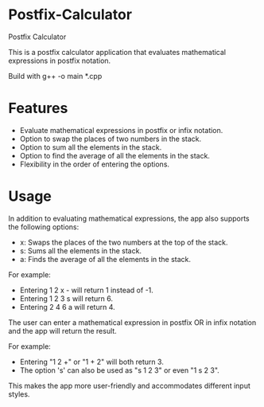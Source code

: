 # Postfix-Calculator

Postfix Calculator

This is a postfix calculator application that evaluates mathematical expressions in postfix notation.

Build with g++ -o main *.cpp

# Features

- Evaluate mathematical expressions in postfix or infix notation.
- Option to swap the places of two numbers in the stack.
- Option to sum all the elements in the stack.
- Option to find the average of all the elements in the stack.
- Flexibility in the order of entering the options.

# Usage

In addition to evaluating mathematical expressions, the app also supports the following options:

- x: Swaps the places of the two numbers at the top of the stack.
- s: Sums all the elements in the stack.
- a: Finds the average of all the elements in the stack.

For example:
- Entering 1 2 x - will return 1 instead of -1.
- Entering 1 2 3 s will return 6.
- Entering 2 4 6 a will return 4.

The user can enter a mathematical expression in postfix OR in infix notation and the app will return the result.

For example:

- Entering "1 2 +" or "1 + 2" will both return 3.
- The option 's' can also be used as "s 1 2 3" or even "1 s 2 3".

This makes the app more user-friendly and accommodates different input styles.